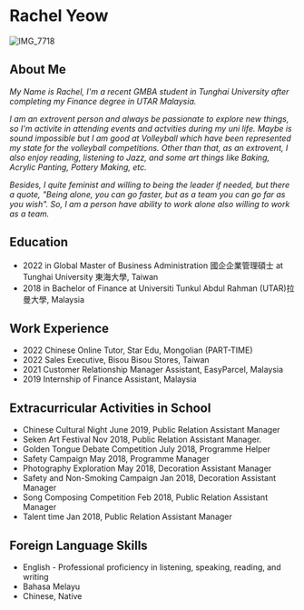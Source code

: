 # **Rachel Yeow**
![IMG_7718](https://user-images.githubusercontent.com/125838993/223410509-2ca2b592-a8c3-4285-8d77-d3dd083bb1a2.png)

## **About Me**
*My Name is Rachel, I'm a recent GMBA student in Tunghai University after completing my Finance degree in UTAR Malaysia.*

*I am an extrovent person and always be passionate to explore new things, so I'm activite in attending events and actvities during my uni life. Maybe is sound impossible but I am good at Volleyball which have been represented my state for the volleyball competitions. Other than that, as an extrovent, I also enjoy reading, listening to Jazz, and some art things like Baking, Acrylic Panting, Pottery Making, etc.*

*Besides, I quite feminist and willing to being the leader if needed, but there a quote, "Being alone, you can go faster, but as a team you can go far as you wish". So, I am a person have ability to work alone also willing to work as a team.*

## **Education**
- 2022 in Global Master of Business Administration 國企企業管理碩士 at Tunghai University 東海大學, Taiwan
- 2018 in Bachelor of Finance at Universiti Tunkul Abdul Rahman (UTAR)拉曼大學, Malaysia

## **Work Experience**
- 2022 Chinese Online Tutor, Star Edu, Mongolian (PART-TIME)
- 2022 Sales Executive, Bisou Bisou Stores, Taiwan
- 2021 Customer Relationship Manager Assistant, EasyParcel, Malaysia 
- 2019 Internship of Finance Assistant, Malaysia

## **Extracurricular Activities in School**
- Chinese Cultural Night June 2019, Public Relation Assistant Manager
- Seken Art Festival Nov 2018, Public Relation Assistant Manager. 
- Golden Tongue Debate Competition July 2018, Programme Helper
- Safety Campaign May 2018, Programme Manager
-  Photography Exploration May 2018, Decoration Assistant Manager 
- Safety and Non-Smoking Campaign Jan 2018, Decoration Assistant Manager
- Song Composing Competition Feb 2018, Public Relation Assistant Manager
- Talent time Jan 2018, Public Relation Assistant Manager

## **Foreign Language Skills**
- English - Professional proficiency in listening, speaking, reading, and writing
- Bahasa Melayu 
- Chinese, Native

